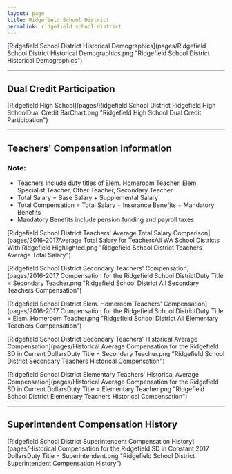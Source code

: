```yaml
---
layout: page
title: Ridgefield School District
permalink: ridgefield school district
---
```



[Ridgefield School District Historical Demographics](pages/Ridgefield School District Historical Demographics.png "Ridgefield School District Historical Demographics")

___

## Dual Credit Participation

[Ridgefield High School](pages/Ridgefield School District Ridgefield High SchoolDual Credit BarChart.png "Ridgefield High School Dual Credit Participation")


___

## Teachers' Compensation Information
### Note:
- Teachers include duty titles of Elem. Homeroom Teacher, Elem. Specialist Teacher, Other Teacher, Secondary Teacher
- Total Salary = Base Salary + Supplemental Salary
- Total Compensation = Total Salary + Insurance Benefits + Mandatory Benefits
- Mandatory Benefits include pension funding and payroll taxes

[Ridgefield School District Teachers' Average Total Salary Comparison](pages/2016-2017Average Total Salary for TeachersAll WA School Districts With Ridgefield Highlighted.png "Ridgefield School District Teachers Average Total Salary")

[Ridgefield School District Secondary Teachers' Compensation](pages/2016-2017 Compensation for the Ridgefield School DistrictDuty Title = Secondary Teacher.png "Ridgefield School District All Secondary Teachers Compensation")

[Ridgefield School District Elem. Homeroom Teachers' Compensation](pages/2016-2017 Compensation for the Ridgefield School DistrictDuty Title = Elem. Homeroom Teacher.png "Ridgefield School District All Elementary Teachers Compensation")

[Ridgefield School District Secondary Teachers' Historical Average Compensation](pages/Historical Average Compensation for the Ridgefield SD in Current DollarsDuty Title = Secondary Teacher.png "Ridgefield School District Secondary Teachers Historical Compensation")

[Ridgefield School District Elementary Teachers' Historical Average Compensation](pages/Historical Average Compensation for the Ridgefield SD in Current DollarsDuty Title = Elementary Teacher.png "Ridgefield School District Elementary Teachers Historical Compensation")


___

## Superintendent Compensation History

[Ridgefield School District Superintendent Compensation History](pages/Historical Compensation for the Ridgefield SD in Constant 2017 DollarsDuty Title = Superintendent.png "Ridgefield School District Superintendent Compensation History")

